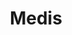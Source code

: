 ---
codehost: https://github.com/https://github.com/luin/medis
logohandle: getmedis
sort: medis
title: Medis
twitter: https://x.com/medisclient
website: https://getmedis.com/
---